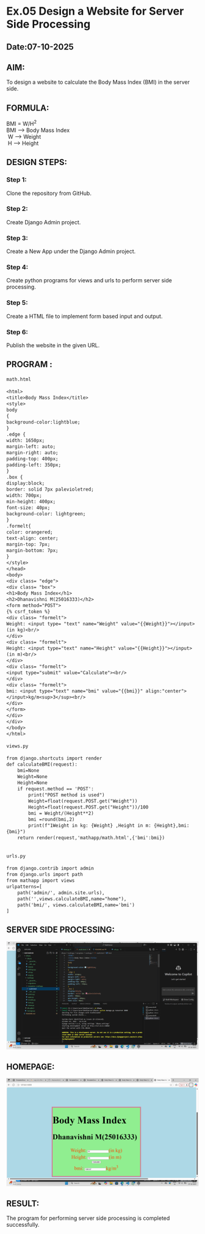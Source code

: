 # Ex.05 Design a Website for Server Side Processing
## Date:07-10-2025

## AIM:
 To design a website to calculate the Body Mass Index (BMI) in the server side. 


## FORMULA:
BMI = W/H<sup>2</sup>
<br> BMI --> Body Mass Index
<br> W --> Weight
<br> H --> Height

## DESIGN STEPS:

### Step 1:
Clone the repository from GitHub.

### Step 2:
Create Django Admin project.

### Step 3:
Create a New App under the Django Admin project.

### Step 4:
Create python programs for views and urls to perform server side processing.

### Step 5:
Create a HTML file to implement form based input and output.

### Step 6:
Publish the website in the given URL.

## PROGRAM :
```
math.html

<html>
<title>Body Mass Index</title>
<style>
body
{
background-color:lightblue;
}
.edge {
width: 1650px;
margin-left: auto;
margin-right: auto;
padding-top: 400px;
padding-left: 350px;
}
.box {
display:block;
border: solid 7px palevioletred;
width: 700px;
min-height: 400px;
font-size: 40px;
background-color: lightgreen;
}
.formelt{
color: orangered;
text-align: center;
margin-top: 7px;
margin-bottom: 7px;
}
</style>
</head>
<body>
<div class= "edge">
<div class= "box">
<h1>Body Mass Index</h1>
<h2>Dhanavishni M(25016333)</h2>
<form method="POST">
{% csrf_token %}
<div class= "formelt">
Weight: <input type= "text" name="Weight" value="{{Weight}}"></input>(in kg)<br/>
</div>
<div class= "formelt">
Height: <input type="text" name="Height" value="{{Height}}"></input>(in m)<br/>
</div>
<div class= "formelt">
<input type="submit" value="Calculate"><br/>
</div>
<div class= "formelt">
bmi: <input type="text" name="bmi" value="{{bmi}}" align:"center"></input>kg/m<sup>3</sup><br/>
</div>
</form>
</div>
</div>
</body>
</html>

views.py

from django.shortcuts import render
def calculateBMI(request):
    bmi=None
    Weight=None
    Height=None
    if request.method == 'POST':
        print("POST method is used")
        Weight=float(request.POST.get("Weight"))
        Height=float(request.POST.get("Height"))/100
        bmi = Weight/(Height**2)
        bmi =round(bmi,2)
        print(f"1Weight in kg: {Weight} ,Height in m: {Height},bmi: {bmi}")
    return render(request,'mathapp/math.html',{'bmi':bmi})


urls.py

from django.contrib import admin
from django.urls import path
from mathapp import views
urlpatterns=[
    path('admin/', admin.site.urls),
    path('',views.calculateBMI,name="home"),
    path('bmi/', views.calculateBMI,name='bmi')
]
```
## SERVER SIDE PROCESSING:
![alt text](<Screenshot (53).png>)

## HOMEPAGE:
![alt text](<Screenshot (51).png>)

## RESULT:
The program for performing server side processing is completed successfully.
